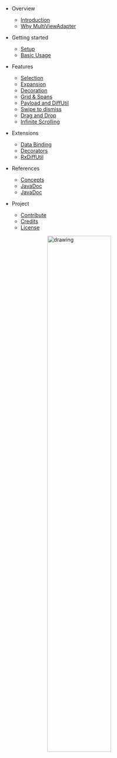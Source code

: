 

- Overview

  - [Introduction]()
  - [Why MultiViewAdapter](website/overview/comparison.md)


- Getting started

  - [Setup](website/getting_started/setup.md)
  - [Basic Usage](website/getting_started/basic_usage.md)
  <!-- - [Advanced Usage](website/getting_started/advanced_usage.md) -->


- Features

  - [Selection](website/feature/selection.md)
  - [Expansion](website/feature/expansion.md)
  - [Decoration](website/feature/decoration.md)
  - [Grid & Spans](website/feature/spans.md)
  - [Payload and DiffUtil](website/feature/diffutil.md)
  - [Swipe to dismiss](website/feature/swipe_dismiss.md)
  - [Drag and Drop](website/feature/drag_drop.md)
  - [Infinite Scrolling](website/feature/infinite_scroll.md)


- Extensions

  - [Data Binding](website/extension/data_binding.md)
  - [Decorators](website/extension/decorations.md)
  - [RxDiffUtil](website/extension/rx_diffutil.md)


- References

  - [Concepts](website/references/concepts.md)
  - [JavaDoc](../javadocs/index.html)
  - <a href="../javadocs/index.html" target="_blank">JavaDoc</a>


<!-- - Cookbook
  - [Recipes coming soon] -->


- Project

  - [Contribute](website/project/contribute.md)
  <!-- - [Hall of fame](project/hall_of_fame.md) -->
  - [Credits](website/project/credits.md)
  <!-- - [FAQ](project/faq.md) -->
  - [License](https://github.com/DevAhamed/MultiViewAdapter/blob/2.x/LICENSE)


  <a href="https://play.google.com/apps/testing/dev.ahamed.mva.sample"><img src="https://play.google.com/intl/en_us/badges/images/generic/en_badge_web_generic.png" alt="drawing" style="display: block;margin-left: auto;margin-right: auto;width: 60%;"/></a>